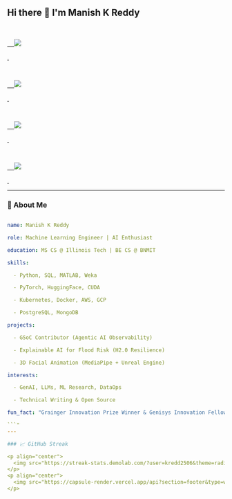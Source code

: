 ## Hi there 👋 I'm Manish K Reddy



<p align="center">

  <a href="mailto:kreddy.manish@gmail.com">

    <img src="https://img.shields.io/badge/Email-D14836?style=for-the-badge&logo=gmail&logoColor=white"/>

  </a>

  <a href="https://manishkreddy.com">

    <img src="https://img.shields.io/badge/Website-000000?style=for-the-badge&logo=About.me&logoColor=white"/>

  </a>

  <a href="https://www.linkedin.com/in/manishkreddy">

    <img src="https://img.shields.io/badge/LinkedIn-0077B5?style=for-the-badge&logo=linkedin&logoColor=white"/>

  </a>

  <a href="https://www.kaggle.com/manishkreddy">

    <img src="https://img.shields.io/badge/Kaggle-20BEFF?style=for-the-badge&logo=kaggle&logoColor=white"/>

  </a>

</p>



---



### 🚀 About Me

```yaml

name: Manish K Reddy

role: Machine Learning Engineer | AI Enthusiast

education: MS CS @ Illinois Tech | BE CS @ BNMIT

skills:

  - Python, SQL, MATLAB, Weka

  - PyTorch, HuggingFace, CUDA

  - Kubernetes, Docker, AWS, GCP

  - PostgreSQL, MongoDB

projects:

  - GSoC Contributor (Agentic AI Observability)

  - Explainable AI for Flood Risk (H2.0 Resilience)

  - 3D Facial Animation (MediaPipe + Unreal Engine)

interests:

  - GenAI, LLMs, ML Research, DataOps

  - Technical Writing & Open Source

fun_fact: "Grainger Innovation Prize Winner & Genisys Innovation Fellow"

```"
---

### 📈 GitHub Streak

<p align="center">
  <img src="https://streak-stats.demolab.com/?user=kredd2506&theme=radical" height="160"/>
</p>
<p align="center">
  <img src="https://capsule-render.vercel.app/api?section=footer&type=waving&color=gradient&height=100"/>
</p>
